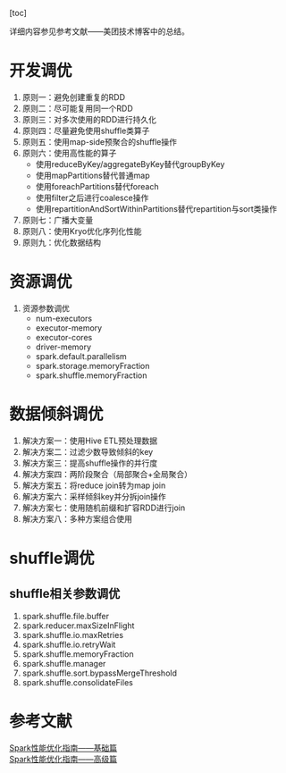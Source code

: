 [toc]

详细内容参见参考文献——美团技术博客中的总结。
# 开发调优
1. 原则一：避免创建重复的RDD
2. 原则二：尽可能复用同一个RDD
3. 原则三：对多次使用的RDD进行持久化
4. 原则四：尽量避免使用shuffle类算子
5. 原则五：使用map-side预聚合的shuffle操作
6. 原则六：使用高性能的算子
    - 使用reduceByKey/aggregateByKey替代groupByKey
    - 使用mapPartitions替代普通map
    - 使用foreachPartitions替代foreach
    - 使用filter之后进行coalesce操作
    - 使用repartitionAndSortWithinPartitions替代repartition与sort类操作
7. 原则七：广播大变量
8. 原则八：使用Kryo优化序列化性能
9. 原则九：优化数据结构

# 资源调优
1. 资源参数调优
    - num-executors
    - executor-memory
    - executor-cores
    - driver-memory
    - spark.default.parallelism
    - spark.storage.memoryFraction
    - spark.shuffle.memoryFraction

# 数据倾斜调优
1. 解决方案一：使用Hive ETL预处理数据
2. 解决方案二：过滤少数导致倾斜的key
3. 解决方案三：提高shuffle操作的并行度
4. 解决方案四：两阶段聚合（局部聚合+全局聚合）
5. 解决方案五：将reduce join转为map join
6. 解决方案六：采样倾斜key并分拆join操作
7. 解决方案七：使用随机前缀和扩容RDD进行join
8. 解决方案八：多种方案组合使用

# shuffle调优
## shuffle相关参数调优
1. spark.shuffle.file.buffer
2. spark.reducer.maxSizeInFlight
3. spark.shuffle.io.maxRetries
4. spark.shuffle.io.retryWait
5. spark.shuffle.memoryFraction
6. spark.shuffle.manager
7. spark.shuffle.sort.bypassMergeThreshold
8. spark.shuffle.consolidateFiles


# 参考文献
[Spark性能优化指南——基础篇](https://tech.meituan.com/spark_tuning_basic.html)    
[Spark性能优化指南——高级篇](https://tech.meituan.com/spark_tuning_pro.html)   